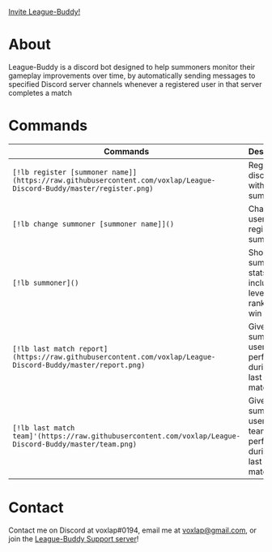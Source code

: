 [Invite League-Buddy!](https://discordapp.com/api/oauth2/authorize?client_id=419157772421300235&permissions=384000&scope=bot)

# About
League-Buddy is a discord bot designed to help summoners monitor their gameplay improvements over time, by automatically sending messages to specified Discord server channels whenever a registered user in that server completes a match
# Commands
| **Commands**                | **Description**                                                      |
|-----------------------------|:---------------------------------------------------------------------|
|`[!lb register [summoner name]](https://raw.githubusercontent.com/voxlap/League-Discord-Buddy/master/register.png)` |Registers discord user with summoner
|`[!lb change summoner [summoner name]]()`|Changes user's registered summoner|
|`[!lb summoner]()`|Shows summoners stats, including level, region, rank, and win rate||
|`[!lb last match report](https://raw.githubusercontent.com/voxlap/League-Discord-Buddy/master/report.png)`|Gives summary of user's performance during their last LoL match       |
|`[!lb last match team]'(https://raw.githubusercontent.com/voxlap/League-Discord-Buddy/master/team.png)` |Gives summary of user's team's performance during their last LoL match|


# Contact
Contact me on Discord at voxlap#0194, email me at voxlap@gmail.com, or join the [League-Buddy Support server](https://discord.gg/hgqmWPY)!

